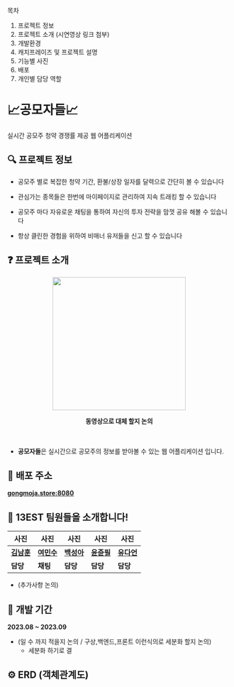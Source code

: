 목차 
1. 프로젝트 정보
2. 프로젝트 소개 (시연영상 링크 첨부)
3. 개발환경
4. 캐치프레이즈 및 프로젝트 설명
5. 기능별 사진
6. 배포
7. 개인별 담당 역할 

# 📈공모자들📈
실시간 공모주 청약 경쟁률 제공 웹 어플리케이션


## 🔍 프로젝트 정보
- 공모주 별로 복잡한 청약 기간, 환불/상장 일자를 달력으로 간단히 볼 수 있습니다

- 관심가는 종목들은 한번에 마이페이지로 관리하여 지속 트래킹 할 수 있습니다

- 공모주 마다 자유로운 채팅을 통하여 자신의 투자 전략을 맘껏 공유 해볼 수 있습니다

- 항상 클린한 경험을 위하여 비매너 유저들을 신고 할 수 있습니다

## ❓ 프로젝트 소개

<p align="center"><img src="https://ifh.cc/g/0qdbr4.png"  width="300" height="300"/></p>


<div align="center">
  <strong>동영상으로 대체 할지 논의</strong>
</div>
<br></br>

- **공모자들**은 실시간으로 공모주의 정보를 받아볼 수 있는 웹 어플리케이션 입니다.

## 📌 배포 주소
**[gongmoja.store:8080](http://gongmoja.store:8080/)**

## 🙌 13EST 팀원들을 소개합니다!  
| 사진 | 사진 | 사진 | 사진 | 사진 |
| --- | --- | --- | --- | --- |
| [**김남훈**](https://github.com/namhoon-kim97) | [**여민수**](https://github.com/minsooy) | [**백성아**](https://github.com/sunga0101) | [**윤쥰필**](https://github.com/leepnujnooy) | [**유다언**](https://github.com/yudaeon) | 
| **담당** | **채팅** | **담당** | **담당** | **담당** |

- (추가사항 논의)

## 📅 개발 기간
**2023.08 ~ 2023.09**

- (일 수 까지 적을지 논의 / 구상,백엔드,프론트 이런식의로 세분화 할지 논의)
  - 세분화 하기로 결
## ⚙️ ERD (객체관계도)
